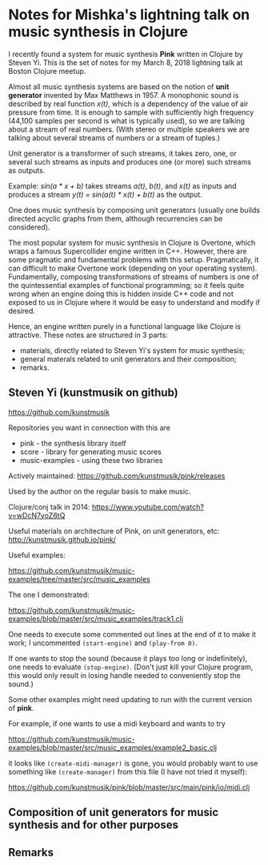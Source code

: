 Notes for Mishka's lightning talk on music synthesis in Clojure
===============================================================

I recently found a system for music synthesis **Pink**
written in Clojure by Steven Yi. This is the set of notes for
my March 8, 2018 lightning talk at Boston Clojure meetup.

Almost all music synthesis systems are based on the notion
of **unit generator** invented by Max Matthews in 1957.
A monophonic sound is described by real function *x(t)*,
which is a dependency of the value of air pressure from time.
It is enough to sample with sufficiently high frequency
(44,100 samples per second is what is typically used), so
we are talking about a stream of real numbers. (With stereo
or multiple speakers we are talking about several streams 
of numbers or a stream of tuples.)

Unit generator is a transformer of such streams, it takes
zero, one, or several such streams as inputs and produces
one (or more) such streams as outputs.

Example: *sin(a * x + b)* takes streams *a(t)*, *b(t)*,
and *x(t)* as inputs and produces a stream
*y(t) = sin(a(t) * x(t) + b(t)* as the output.

One does music synthesis by composing unit generators
(usually one builds directed acyclic graphs from them,
although recurrencies can be considered).

The most popular system for music synthesis in Clojure
is Overtone, which wraps a famous Supercollider engine
written in C++. However, there are some pragmatic and
fundamental problems with this setup. Pragmatically,
it can difficult to make Overtone work (depending on your
operating system). Fundamentally, composing transformations
of streams of numbers is one of the quintessential examples
of functional programming; so it feels quite wrong when
an engine doing this is hidden inside C++ code and not
exposed to us in Clojure where it would be easy to understand
and modify if desired.

Hence, an engine written purely in a functional language like
Clojure is attractive. These notes are structured in 3 parts:

  * materials, directly related to Steven Yi's system for
    music synthesis;
  * general materals related to unit generators and their
    composition;
  * remarks.

## Steven Yi (kunstmusik on github)

https://github.com/kunstmusik

Repositories you want in connection with this are

  * pink - the synthesis library itself
  * score - library for generating music scores
  * music-examples - using these two libraries
  
Actively maintained: https://github.com/kunstmusik/pink/releases

Used by the author on the regular basis to make music.

Clojure/conj talk in 2014: https://www.youtube.com/watch?v=wDcN7yoZ6tQ

Useful materials on architecture of Pink, on unit generators, etc:
http://kunstmusik.github.io/pink/

Useful examples: 

https://github.com/kunstmusik/music-examples/tree/master/src/music_examples

The one I demonstrated:

https://github.com/kunstmusik/music-examples/blob/master/src/music_examples/track1.clj

One needs to execute some commented out lines at the end of it to make it work;
I uncommented `(start-engine)` and `(play-from 0)`.

If one wants to stop the sound (because it plays too long or indefinitely),
one needs to evaluate `(stop-engine)`. (Don't just kill your Clojure program,
this would only result in losing handle needed to conveniently stop the sound.)

Some other examples might need updating to run with the current version of **pink**.

For example, if one wants to use a midi keyboard and wants to try

https://github.com/kunstmusik/music-examples/blob/master/src/music_examples/example2_basic.clj

it looks like `(create-midi-manager)` is gone, you would probably want to use something
like `(create-manager)` from this file (I have not tried it myself):

https://github.com/kunstmusik/pink/blob/master/src/main/pink/io/midi.clj

## Composition of unit generators for music synthesis and for other purposes

## Remarks

